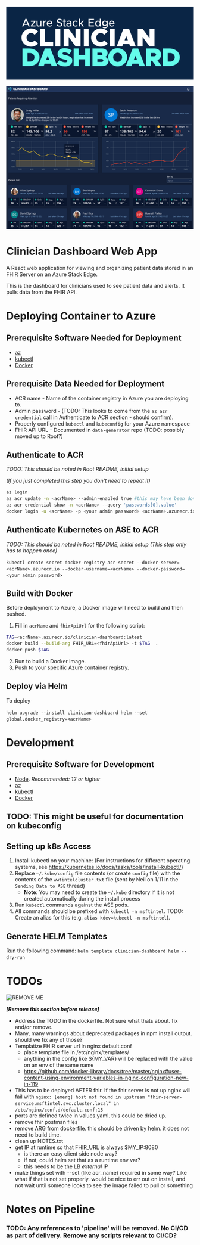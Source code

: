 ![alt text](images/logo-splash.png "Azure Stack Edge Clinician Dashboard logo")

![alt text](images/msintel-cliniciandashboard-patientlist.png "Clinician Dashboard screenshot")
# Clinician Dashboard Web App
A React web application for viewing and organizing patient data stored in an FHIR Server on an Azure Stack Edge.

This is the dashboard for clinicians used to see patient data and alerts. It pulls data from the FHIR API.

# Deploying Container to Azure

## Prerequisite Software Needed for Deployment

- [az](https://docs.microsoft.com/en-us/cli/azure/install-azure-cli)
- [kubectl](https://kubernetes.io/docs/tasks/tools/)
- [Docker](https://www.docker.com/products/docker-desktop)

## Prerequisite Data Needed for Deployment

- ACR name - Name of the container registry in Azure you are deploying to.
- Admin password - (TODO: This looks to come from the `az azr credential` call in Authenticate to ACR section - should confirm).
- Properly configured `kubectl` and `kubeconfig` for your Azure namespace
- FHIR API URL - Documented in `data-generator` repo (TODO: possibly moved up to Root?)

## Authenticate to ACR

_TODO: This should be noted in Root README, initial setup_

_(If you just completed this step you don't need to repeat it)_

```bash
az login
az acr update -n <acrName> --admin-enabled true #this may have been done previously, but does not hurt to do it again
az acr credential show -n <acrName> --query 'passwords[0].value'
docker login -u <acrName> -p <your admin password> <acrName>.azurecr.io
```

## Authenticate Kubernetes on ASE to ACR

_TODO: This should be noted in Root README, initial setup_
_(This step only has to happen once)_

```kubectl create secret docker-registry acr-secret --docker-server=<acrName>.azurecr.io --docker-username=<acrName> --docker-password=<your admin password>```

## Build with Docker

Before deployment to Azure, a Docker image will need to build and then pushed. 

1. Fill in `acrName` and `fhirApiUrl` for the following script:

```bash
TAG=<acrName>.azurecr.io/clinician-dashboard:latest
docker build --build-arg FHIR_URL=<fhirApiUrl> -t $TAG  .
docker push $TAG
```

2. Run to build a Docker image. 
3. Push to your specific Azure container registry.

## Deploy via Helm

To deploy

```helm upgrade --install clinician-dashboard helm --set global.docker_registry=<acrName>```

# Development

## Prerequisite Software for Development

- [Node](https://nodejs.org/en/download/). _Recommended: 12 or higher_
- [az](https://docs.microsoft.com/en-us/cli/azure/install-azure-cli)
- [kubectl](https://kubernetes.io/docs/tasks/tools/)
- [Docker](https://www.docker.com/products/docker-desktop)

## TODO: This might be useful for documentation on kubeconfig

## Setting up k8s Access
1. Install kubectl on your machine: (For instructions for different operating systems, see https://kubernetes.io/docs/tasks/tools/install-kubectl/)
2. Replace `~/.kube/config` file contents (or create `config` file) with the contents of the `wwtintelcluster.txt` file (sent by Neil on 1/11 in the `Sending Data to ASE` thread)
    - **Note**: You may need to create the `~/.kube` directory if it is not created automatically during the install process
3. Run `kubectl` commands against the ASE pods.
4. All commands should be prefixed with `kubectl -n msftintel`. TODO: Create an alias for this (e.g. `alias kdev=kubectl -n msftintel`). 

## Generate HELM Templates
Run the following command: ```helm template clinician-dashboard helm --dry-run```

# TODOs

![REMOVE ME](https://freedom1coffee.com/wp-content/uploads/2018/08/remove-before-flight.png)

_**[Remove this section before release]**_

- Address the TODO in the dockerfile. Not sure what thats about. fix and/or remove.
- Many, many warnings about deprecated packages in npm install output. should we fix any of those?
- Templatize FHIR server url in nginx default.conf
  - place template file in /etc/nginx/templates/
  - anything in the config like ${MY_VAR} will be replaced with the value on an env of the same name
  - https://github.com/docker-library/docs/tree/master/nginx#user-content-using-environment-variables-in-nginx-configuration-new-in-119
- This has to be deployed AFTER fhir. If the fhir server is not up nginx will fail with `nginx: [emerg] host not found in upstream "fhir-server-service.msftintel.svc.cluster.local" in /etc/nginx/conf.d/default.conf:15`
- ports are defined twice in values.yaml. this could be dried up.
- remove fhir postman files
- remove ARG from dockerfile. this should be driven by helm. it does not need to build time.
- clean up NOTES.txt
- get IP at runtime so that FHIR_URL is always $MY_IP:8080
  - is there an easy client side node way?
  - if not, could helm set that as a runtime env var?
  - this needs to be the LB _external_ IP
- make things set with --set (like acr_name) required in some way? Like what if that is not set properly. would be nice to err out on install, and not wait until someone looks to see the image failed to pull or something

# Notes on Pipeline 
### TODO: Any references to 'pipeline' will be removed. No CI/CD as part of delivery. Remove any scripts relevant to CI/CD?

